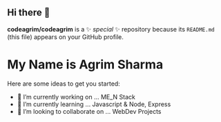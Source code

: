 ## Hi there 👋


**codeagrim/codeagrim** is a ✨ _special_ ✨ repository because its `README.md` (this file) appears on your GitHub profile.
# My Name is Agrim Sharma
Here are some ideas to get you started:

- 🔭 I’m currently working on ... ME_N Stack
- 🌱 I’m currently learning ... Javascript & Node, Express
- 👯 I’m looking to collaborate on ... WebDev Projects

